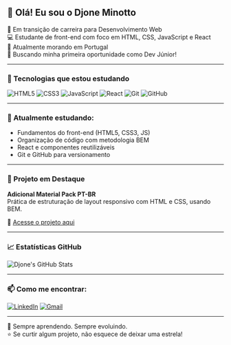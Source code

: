 ## 👋 Olá! Eu sou o Djone Minotto

🎯 Em transição de carreira para Desenvolvimento Web  
💻 Estudante de front-end com foco em HTML, CSS, JavaScript e React  
📍 Atualmente morando em Portugal  
🚀 Buscando minha primeira oportunidade como Dev Júnior!

---

### 🧰 Tecnologias que estou estudando

![HTML5](https://img.shields.io/badge/HTML5-e34c26?style=for-the-badge&logo=html5&logoColor=white)
![CSS3](https://img.shields.io/badge/CSS3-264de4?style=for-the-badge&logo=css3&logoColor=white)
![JavaScript](https://img.shields.io/badge/JavaScript-f0db4f?style=for-the-badge&logo=javascript&logoColor=black)
![React](https://img.shields.io/badge/React-61DAFB?style=for-the-badge&logo=react&logoColor=black)
![Git](https://img.shields.io/badge/Git-F05032?style=for-the-badge&logo=git&logoColor=white)
![GitHub](https://img.shields.io/badge/GitHub-181717?style=for-the-badge&logo=github&logoColor=white)

---

### 📘 Atualmente estudando:

- Fundamentos do front-end (HTML5, CSS3, JS)
- Organização de código com metodologia BEM
- React e componentes reutilizáveis
- Git e GitHub para versionamento

---

### 🧱 Projeto em Destaque

**Adicional Material Pack PT-BR**  
Prática de estruturação de layout responsivo com HTML e CSS, usando BEM.

🔗 [Acesse o projeto aqui](https://dfminotto.github.io/adicional_material_pack_ptbr/)

---

### 📈 Estatísticas GitHub

![Djone's GitHub Stats](https://github-readme-stats.vercel.app/api?username=dfminotto&show_icons=true&theme=dracula)

---

### 📫 Como me encontrar:

[![LinkedIn](https://img.shields.io/badge/-LinkedIn-blue?style=flat-square&logo=linkedin&logoColor=white)](https://www.linkedin.com/in/seu-linkedin-aqui)
[![Gmail](https://img.shields.io/badge/-Gmail-red?style=flat-square&logo=gmail&logoColor=white)](mailto:seu-email@gmail.com)

---

🧠 Sempre aprendendo. Sempre evoluindo.  
⭐ Se curtir algum projeto, não esquece de deixar uma estrela!
